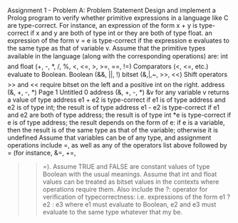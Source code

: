 Assignment 1 - Problem A: Problem Statement
Design and implement a Prolog program to verify
whether primitive expressions in a language like C are
type-correct. For instance,
an expression of the form x + y is type-correct if x
and y are both of type int or they are both of type
float.
an expression of the form v = e is type-correct if the
expression e evaluates to the same type as that of
variable v.
Assume that the primitive types available in the language
(along with the corresponding operations) are:
int and float (+, -, *, /, %, <, <=, >, >=, ==, !=)
Comparators (<, <=, etc.) evaluate to Boolean.
Boolean (&&, ||, !)
bitset (&,|,~, >>, <<)
Shift operators >> and << require bitset on the
left and a positive int on the right.
address (&, +, -, *)
Page 1
Untitled 0 address (&, +, -, *)
&v for any variable v returns a value of type
address
e1 + e2 is type-correct if e1 is of type address
and e2 is of type int; the result is of type address
e1 - e2 is type-correct if e1 and e2 are both of
type address; the result is of type int
*e is type-correct if e is of type address; the
result depends on the form of e: if e is a variable,
then the result is of the same type as that of the
variable; otherwise it is undefined
Assume that variables can be of any type, and
assignment operations include =, as well as any of the
operators list above followed by = (for instance, &=, +=,
>>=).
Assume TRUE and FALSE are constant values of type
Boolean with the usual meanings.
Assume that int and float values can be treated as bitset
values in the contexts where operations require them.
Also include the ?: operator for verification of typecorrectness:
i.e. expressions of the form e1 ? e2 : e3
where e1 must evaluate to Boolean, e2 and e3 must
evaluate to the same type whatever that my be.